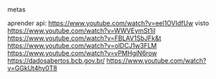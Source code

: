metas 

aprender api:
https://www.youtube.com/watch?v=eel1OVIdfUw visto
https://www.youtube.com/watch?v=WWVEymSt1iI
https://www.youtube.com/watch?v=FBLAV1SbJFk&t
https://www.youtube.com/watch?v=olDCJ1w3FLM
https://www.youtube.com/watch?v=vPMHgiN6row
https://dadosabertos.bcb.gov.br/
https://www.youtube.com/watch?v=GGkUt4hy0T8